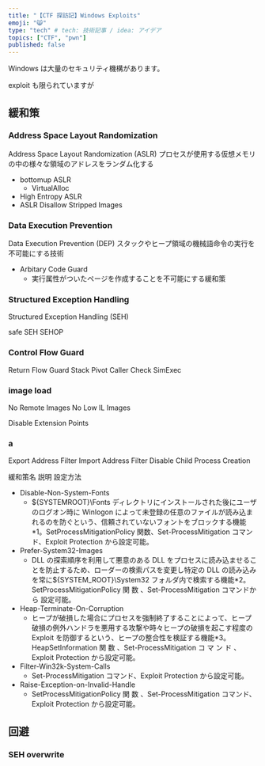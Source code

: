 ```yaml
---
title: "【CTF 探訪記】Windows Exploits"
emoji: "😸"
type: "tech" # tech: 技術記事 / idea: アイデア
topics: ["CTF", "pwn"]
published: false
---
```


Windows は大量のセキュリティ機構があります。

exploit も限られていますが

## 緩和策
### Address Space Layout Randomization
Address Space Layout Randomization (ASLR)
プロセスが使用する仮想メモリの中の様々な領域のアドレスをランダム化する

- bottomup ASLR
  - VirtualAlloc
- High Entropy ASLR
- ASLR Disallow Stripped Images

### Data Execution Prevention
Data Execution Prevention (DEP)
スタックやヒープ領域の機械語命令の実行を不可能にする技術

- Arbitary Code Guard
  - 実行属性がついたページを作成することを不可能にする緩和策

### Structured Exception Handling
Structured Exception Handling (SEH)

safe SEH
SEHOP

### Control Flow Guard
Return Flow Guard
Stack Pivot
Caller Check
SimExec

### image load
No Remote Images
No Low IL Images

Disable Extension Points

### a
Export Address Filter
Import Address Filter
Disable Child Process Creation

緩和策名 説明 設定方法
- Disable-Non-System-Fonts
  - ${SYSTEMROOT}\Fonts ディレクトリにインストールされた後にユーザのログオン時に Winlogon によって未登録の任意のファイルが読み込まれるのを防ぐという、信頼されていないフォントをブロックする機能*1。SetProcessMitigationPolicy 関数、Set-ProcessMitigation コマンド、Exploit Protection から設定可能。
- Prefer-System32-Images
  - DLL の探索順序を利用して悪意のある DLL をプロセスに読み込ませることを防止するため、ローダーの検索パスを変更し特定の DLL の読み込みを常に${SYSTEM_ROOT}\System32 フォルダ内で検索する機能*2。SetProcessMitigationPolicy 関 数 、Set-ProcessMitigation コマンドから
設定可能。
- Heap-Terminate-On-Corruption
  - ヒープが破損した場合にプロセスを強制終了することによって、ヒープ破損の例外ハンドラを悪用する攻撃や時々ヒープの破損を起こす程度の Exploit を防御するという、ヒープの整合性を検証する機能*3。HeapSetInformation 関 数 、Set-ProcessMitigation コ マ ン ド 、Exploit Protection から設定可能。
- Filter-Win32k-System-Calls
  - Set-ProcessMitigation コマンド、Exploit Protection から設定可能。
- Raise-Exception-on-Invalid-Handle
  - SetProcessMitigationPolicy 関 数 、Set-ProcessMitigation コマンド、Exploit Protection から設定可能。

## 回避
### SEH overwrite
